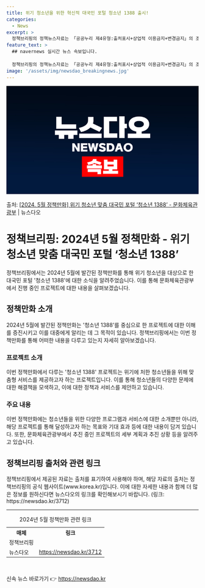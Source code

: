 ```yaml
---
title: 위기 청소년을 위한 혁신적 대국민 포털 청소년 1388 출시!
categories:
  - News
excerpt: >
  정책브리핑의 정책뉴스자료는 「공공누리 제4유형:출처표시+상업적 이용금지+변경금지」의 조건에 따라 자유롭게 이…
feature_text: >
  ## navernews 실시간 뉴스 속보입니다.

  정책브리핑의 정책뉴스자료는 「공공누리 제4유형:출처표시+상업적 이용금지+변경금지」의 조건에 따라 자유롭게 이…
image: '/assets/img/newsdao_breakingnews.jpg'
---
```


![뉴스다오 속보](/assets/img/newsdao_breakingnews.jpg)

<p>출처: <a href="https://newsdao.kr/3712" rel="dofollow">[2024. 5월 정책만화] 위기 청소년 맞춤 대국민 포털 ‘청소년 1388’ - 문화체육관광부</a> | 뉴스다오</p>

<h1>정책브리핑: 2024년 5월 정책만화 - 위기 청소년 맞춤 대국민 포털 ‘청소년 1388’</h1>

<p data-ke-size="size16">정책브리핑에서는 2024년 5월에 발간된 정책만화를 통해 위기 청소년을 대상으로 한 대국민 포털 '청소년 1388'에 대한 소식을 알려주었습니다. 이를 통해 문화체육관광부에서 진행 중인 프로젝트에 대한 내용을 살펴보겠습니다.</p>

<h2 data-ke-size="size26">정책만화 소개</h2>

<p data-ke-size="size16">2024년 5월에 발간된 정책만화는 '청소년 1388'를 중심으로 한 프로젝트에 대한 이해를 증진시키고 이를 대중에게 알리는 데 그 목적이 있습니다. 정책브리핑에서는 이번 정책만화를 통해 어떠한 내용을 다루고 있는지 자세히 알아보겠습니다.</p>

<h3>프로젝트 소개</h3>

<p data-ke-size="size16">이번 정책만화에서 다루는 '청소년 1388' 프로젝트는 위기에 처한 청소년들을 위해 맞춤형 서비스를 제공하고자 하는 프로젝트입니다. 이를 통해 청소년들의 다양한 문제에 대한 해결책을 모색하고, 이에 대한 정책과 서비스를 제안하고 있습니다.</p>

<h3>주요 내용</h3>

<p data-ke-size="size16">이번 정책만화에는 청소년들을 위한 다양한 프로그램과 서비스에 대한 소개뿐만 아니라, 해당 프로젝트를 통해 달성하고자 하는 목표와 기대 효과 등에 대한 내용이 담겨 있습니다. 또한, 문화체육관광부에서 추진 중인 프로젝트의 세부 계획과 추진 상황 등을 알려주고 있습니다.</p>

<h2 data-ke-size="size26">정책브리핑 출처와 관련 링크</h2>

<p data-ke-size="size16">정책브리핑에서 제공된 자료는 출처를 표기하여 사용해야 하며, 해당 자료의 출처는 정책브리핑의 공식 웹사이트(www.korea.kr)입니다. 이에 대한 자세한 내용과 함께 더 많은 정보를 원하신다면 뉴스다오의 링크를 확인해보시기 바랍니다. (링크: https://newsdao.kr/3712)</p>

<hr>

<table>
  <caption>2024년 5월 정책만화 관련 링크</caption>
  <tr>
    <th>매체</th>
    <th>링크</th>
  </tr>
  <tr>
    <td>정책브리핑</td>
    <td></td>
  </tr>
  <tr>
    <td>뉴스다오</td>
    <td><a href="https://newsdao.kr/3712">https://newsdao.kr/3712</a></td>
  </tr>
</table>

<p data-ke-size="size16">&nbsp;</p> 

신속 뉴스 바로가기 👉 <a href="https://newsdao.kr" rel="dofollow">https://newsdao.kr</a>


